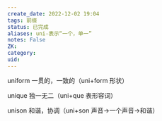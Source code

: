 ```yaml
---
create_date: 2022-12-02 19:04
tags: 前缀
status: 已完成 
aliases: uni-表示“一个，单一”
notes: False
ZK: 
category: 
uid: 
---
```


uniform 一贯的，一致的（uni+form 形状）

unique 独一无二（uni+que 表形容词）

unison 和谐，协调（uni+son 声音→一个声音→和谐）